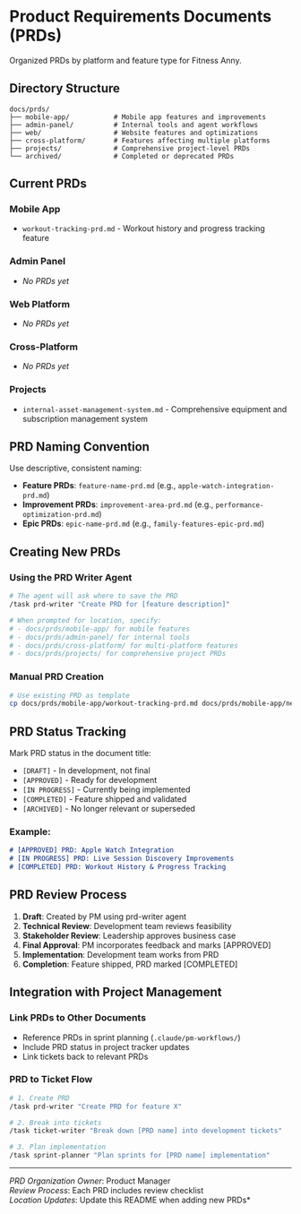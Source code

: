 # Product Requirements Documents (PRDs)

Organized PRDs by platform and feature type for Fitness Anny.

## Directory Structure

```
docs/prds/
├── mobile-app/           # Mobile app features and improvements
├── admin-panel/          # Internal tools and agent workflows
├── web/                  # Website features and optimizations
├── cross-platform/       # Features affecting multiple platforms
├── projects/             # Comprehensive project-level PRDs
└── archived/             # Completed or deprecated PRDs
```

## Current PRDs

### Mobile App
- `workout-tracking-prd.md` - Workout history and progress tracking feature

### Admin Panel
- *No PRDs yet*

### Web Platform  
- *No PRDs yet*

### Cross-Platform
- *No PRDs yet*

### Projects
- `internal-asset-management-system.md` - Comprehensive equipment and subscription management system

## PRD Naming Convention

Use descriptive, consistent naming:
- **Feature PRDs**: `feature-name-prd.md` (e.g., `apple-watch-integration-prd.md`)
- **Improvement PRDs**: `improvement-area-prd.md` (e.g., `performance-optimization-prd.md`)
- **Epic PRDs**: `epic-name-prd.md` (e.g., `family-features-epic-prd.md`)

## Creating New PRDs

### Using the PRD Writer Agent
```bash
# The agent will ask where to save the PRD
/task prd-writer "Create PRD for [feature description]"

# When prompted for location, specify:
# - docs/prds/mobile-app/ for mobile features
# - docs/prds/admin-panel/ for internal tools
# - docs/prds/cross-platform/ for multi-platform features
# - docs/prds/projects/ for comprehensive project PRDs
```

### Manual PRD Creation
```bash
# Use existing PRD as template
cp docs/prds/mobile-app/workout-tracking-prd.md docs/prds/mobile-app/new-feature-prd.md
```

## PRD Status Tracking

Mark PRD status in the document title:
- `[DRAFT]` - In development, not final
- `[APPROVED]` - Ready for development  
- `[IN PROGRESS]` - Currently being implemented
- `[COMPLETED]` - Feature shipped and validated
- `[ARCHIVED]` - No longer relevant or superseded

### Example:
```markdown
# [APPROVED] PRD: Apple Watch Integration
# [IN PROGRESS] PRD: Live Session Discovery Improvements  
# [COMPLETED] PRD: Workout History & Progress Tracking
```

## PRD Review Process

1. **Draft**: Created by PM using prd-writer agent
2. **Technical Review**: Development team reviews feasibility
3. **Stakeholder Review**: Leadership approves business case
4. **Final Approval**: PM incorporates feedback and marks [APPROVED]
5. **Implementation**: Development team works from PRD
6. **Completion**: Feature shipped, PRD marked [COMPLETED]

## Integration with Project Management

### Link PRDs to Other Documents
- Reference PRDs in sprint planning (`.claude/pm-workflows/`)
- Include PRD status in project tracker updates
- Link tickets back to relevant PRDs

### PRD to Ticket Flow
```bash
# 1. Create PRD
/task prd-writer "Create PRD for feature X"

# 2. Break into tickets
/task ticket-writer "Break down [PRD name] into development tickets"

# 3. Plan implementation  
/task sprint-planner "Plan sprints for [PRD name] implementation"
```

---

*PRD Organization Owner*: Product Manager  
*Review Process*: Each PRD includes review checklist  
*Location Updates*: Update this README when adding new PRDs*